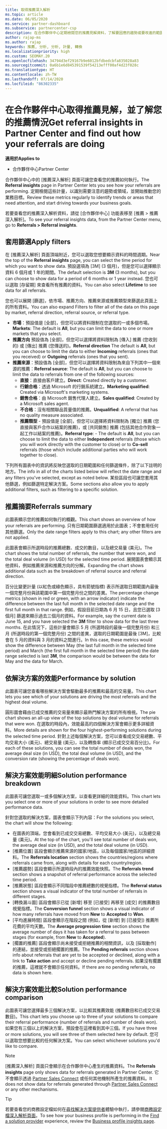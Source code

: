 ```yaml
---
title: 取得推薦深入解析
ms.topic: article
ms.date: 06/05/2020
ms.service: partner-dashboard
ms.subservice: partnercenter-csp
description: 在合作夥伴中心定期檢閱您的推薦見解資料，了解要因應的趨勢或要改進的範圍，以助您達成業務目標。
author: rajap-ms
ms.author: rajap
keywords: 推薦, 分析, 分析, 計量, 轉換
ms.localizationpriority: high
ms.custom: SEOMAY.20
ms.openlocfilehash: 34794d3ef29167b9e6012bfdbedcbfa835028a83
ms.sourcegitcommit: 0a6b1e6d845391539f54213efff00af4d23f028c
ms.translationtype: HT
ms.contentlocale: zh-TW
ms.lasthandoff: 07/14/2020
ms.locfileid: "86302335"
---
```

# <a name="get-referral-insights-in-partner-center-and-find-out-how-your-referrals-are-doing"></a><span data-ttu-id="6aace-104">在合作夥伴中心取得推薦見解，並了解您的推薦情況</span><span class="sxs-lookup"><span data-stu-id="6aace-104">Get referral insights in Partner Center and find out how your referrals are doing</span></span>

<span data-ttu-id="6aace-105">**適用於**</span><span class="sxs-lookup"><span data-stu-id="6aace-105">**Applies to**</span></span>

- <span data-ttu-id="6aace-106">合作夥伴中心</span><span class="sxs-lookup"><span data-stu-id="6aace-106">Partner Center</span></span>

<span data-ttu-id="6aace-107">合作夥伴中心中的 [推薦深入解析] 頁面可讓您查看您的推薦如何執行。</span><span class="sxs-lookup"><span data-stu-id="6aace-107">The **Referral insights** page in Partner Center lets you see how your referrals are performing.</span></span> <span data-ttu-id="6aace-108">定期檢閱這些計量，以識別需要注意的趨勢或領域，並開始推動您的業務目標。</span><span class="sxs-lookup"><span data-stu-id="6aace-108">Review these metrics regularly to identify trends or areas that need attention, and start driving towards your business goals.</span></span>

<span data-ttu-id="6aace-109">若要查看您的推薦深入解析資料，請從 [合作夥伴中心] 功能表移至 [推薦 > 推薦深入解析]。</span><span class="sxs-lookup"><span data-stu-id="6aace-109">To see your referral insights data, from the Partner Center menu, go to **Referrals > Referral insights**.</span></span>

## <a name="apply-filters"></a><span data-ttu-id="6aace-110">套用篩選</span><span class="sxs-lookup"><span data-stu-id="6aace-110">Apply filters</span></span>

<span data-ttu-id="6aace-111">在 [推薦深入解析] 頁面頂端附近，您可以選取您想要顯示資料的時間週期。</span><span class="sxs-lookup"><span data-stu-id="6aace-111">Near the top of the **Referral insights** page, you can select the time period for which you want to show data.</span></span> <span data-ttu-id="6aace-112">預設選項為 [3M] (3 個月)，但是您可以選擇顯示資料 6 個月或 1 年的期間。</span><span class="sxs-lookup"><span data-stu-id="6aace-112">The default selection is **3M** (3 months), but you can choose to show data for a period of 6 months or 1 year instead.</span></span> <span data-ttu-id="6aace-113">您也可以選取 [存留期] 來查看所有推薦的資料。</span><span class="sxs-lookup"><span data-stu-id="6aace-113">You can also select **Lifetime** to see data for all referrals.</span></span>

<span data-ttu-id="6aace-114">您也可以展開 [篩選]，依市場、推薦方向、推薦來源或推薦類型來篩選此頁面上的所有資料。</span><span class="sxs-lookup"><span data-stu-id="6aace-114">You can also expand Filters to filter all of the data on this page by market, referral direction, referral source, or referral type.</span></span>
- <span data-ttu-id="6aace-115">**市場**：預設值是 [全部]，但您可以將資料限制在您選取的一或多個市場。</span><span class="sxs-lookup"><span data-stu-id="6aace-115">**Markets**: The default is **All**, but you can limit the data to one or more markets that you select.</span></span>
- <span data-ttu-id="6aace-116">**推薦方向** 預設值為 [全部]，但您可以選擇將資料限制為 [傳入] 推薦 (您收到的) 或 [傳出] 推薦 (您傳送的)。</span><span class="sxs-lookup"><span data-stu-id="6aace-116">**Referral direction** The default is **All**, but you can choose to limit the data to either **Incoming** referrals (ones that you received) or **Outgoing** referrals (ones that you sent).</span></span>
- <span data-ttu-id="6aace-117">**推薦來源**：預設值為 [全部]，但您可以選擇將資料限制為來自下列其中一個來源的推薦：</span><span class="sxs-lookup"><span data-stu-id="6aace-117">**Referral source**: The default is **All**, but you can choose to limit the data to referrals from one of the following sources:</span></span>
  - <span data-ttu-id="6aace-118">**直接**：直接由客戶建立。</span><span class="sxs-lookup"><span data-stu-id="6aace-118">**Direct**: Created directly by a customer.</span></span>
  - <span data-ttu-id="6aace-119">**行銷合格**：透過 Microsoft 的行銷系統建立。</span><span class="sxs-lookup"><span data-stu-id="6aace-119">**Marketing qualified**: Created via Microsoft's marketing systems.</span></span>
  - <span data-ttu-id="6aace-120">**銷售合格**：由 Microsoft 銷售代理人建立。</span><span class="sxs-lookup"><span data-stu-id="6aace-120">**Sales qualified**: Created by a Microsoft sales agent.</span></span>
  - <span data-ttu-id="6aace-121">**不合格**：沒有相關聯品質量值的推薦。</span><span class="sxs-lookup"><span data-stu-id="6aace-121">**Unqualified**: A referral that has no quality measure associated.</span></span>
  - <span data-ttu-id="6aace-122">**推薦類型** - 預設值是 [全部]，但您可以選擇將資料限制為 [獨立] 推薦 (您直接與客戶合作以結案的推薦)，或 [共同銷售] 推薦 (包括其他合作對象一起工作以結案的推薦)。</span><span class="sxs-lookup"><span data-stu-id="6aace-122">**Referral type**:  - The default is **All**, but you can choose to limit the data to either **Independent** referrals (those which you will work directly with the customer to close) or to **Co-sell** referrals (those which include additional parties who will work together to close).</span></span>

<span data-ttu-id="6aace-123">下列所有圖表中的資訊將反映您選取的日期範圍和任何篩選條件，除了以下註明的地方。</span><span class="sxs-lookup"><span data-stu-id="6aace-123">The info in all of the charts listed below will reflect the date range and any filters you've selected, except as noted below.</span></span> <span data-ttu-id="6aace-124">某些區段也可讓您套用其他篩選，例如篩選特定解決方案。</span><span class="sxs-lookup"><span data-stu-id="6aace-124">Some sections also allow you to apply additional filters, such as filtering to a specific solution.</span></span>

## <a name="referrals-summary"></a><span data-ttu-id="6aace-125">推薦摘要</span><span class="sxs-lookup"><span data-stu-id="6aace-125">Referrals summary</span></span>

<span data-ttu-id="6aace-126">此圖表顯示您的推薦如何執行的概觀。</span><span class="sxs-lookup"><span data-stu-id="6aace-126">This chart shows an overview of how your referrals are performing.</span></span> <span data-ttu-id="6aace-127">只有日期範圍篩選適用於此圖表；不會套用任何其他篩選。</span><span class="sxs-lookup"><span data-stu-id="6aace-127">Only the date range filters apply to this chart; any other filters are not applied.</span></span> 

<span data-ttu-id="6aace-128">此圖表會顯示所選時段的推薦總數、成交的數目，以及總交易量 (美元)。</span><span class="sxs-lookup"><span data-stu-id="6aace-128">The chart shows the total number of referrals, the number that were won, and the total deal volume (in USD) for the selected time period.</span></span> <span data-ttu-id="6aace-129">展開圖表會顯示其他資料，例如推薦來源和推薦方向的分解。</span><span class="sxs-lookup"><span data-stu-id="6aace-129">Expanding the chart shows additional data such as the breakdown of referral source and referral direction.</span></span> 

<span data-ttu-id="6aace-130">百分比變更計量 (以紅色或綠色顯示，具有箭號指標) 表示所選取日期範圍內最後一個完整月份與該範圍中第一個完整月份之間的差異。</span><span class="sxs-lookup"><span data-stu-id="6aace-130">The percentage change metrics (shown in red or green, with an arrow indicator) indicate the difference between the last full month in the selected date range and the first full month in that range.</span></span> <span data-ttu-id="6aace-131">例如，假設目前日期為 6 月 15 日，且您已選取 [3 個月] 篩選來顯示過去三個月的資料。</span><span class="sxs-lookup"><span data-stu-id="6aace-131">For example, say the current date is June 15, and you have selected the **3M** filter to show data for the last three months.</span></span> <span data-ttu-id="6aace-132">在此情況下，這些計量會顯示 5 月 (所選時段的最後一個完整月份) 和三月 (所選時段的第一個完整月份) 之間的差異，選取的日期範圍是最後 [3M]，比較會在 5 月的資料與 3 月的資料之間進行。</span><span class="sxs-lookup"><span data-stu-id="6aace-132">In this case, these metrics would show the difference between May (the last full month in the selected time period) and March (the first full month in the selected time period) the date range selected is last **3M**, the comparison would be between the data for May and the data for March.</span></span>

## <a name="performance-by-solution"></a><span data-ttu-id="6aace-133">依解決方案的效能</span><span class="sxs-lookup"><span data-stu-id="6aace-133">Performance by solution</span></span>

<span data-ttu-id="6aace-134">此圖表可讓您查看哪些解決方案會驅動最多的推薦和最高的交易量。</span><span class="sxs-lookup"><span data-stu-id="6aace-134">This chart lets you see which of your solutions are driving the most referrals and the highest deal volume.</span></span>

<span data-ttu-id="6aace-135">圓形圖會藉由已成交推薦的交易量來顯示最熱門解決方案的所有檢視。</span><span class="sxs-lookup"><span data-stu-id="6aace-135">The pie chart shows an all-up view of the top solutions by deal volume for referrals that were won.</span></span> <span data-ttu-id="6aace-136">在選取的時段內，效能最高的四個解決方案會顯示更多詳細資料。</span><span class="sxs-lookup"><span data-stu-id="6aace-136">More details are shown for the four highest-performing solutions during the selected time period.</span></span> <span data-ttu-id="6aace-137">針對上述每個解決方案，您可以查看成交交易總數、平均交易大小 (美元)、總交易量 (美元)，以及轉換率 (顯示已成交交易百分比)。</span><span class="sxs-lookup"><span data-stu-id="6aace-137">For each of these solutions, you can see the total number of deals won, the average deal size (in USD), the total deal volume (in USD), and the conversion rate (showing the percentage of deals won).</span></span>

## <a name="solution-performance-breakdown"></a><span data-ttu-id="6aace-138">解決方案效能明細</span><span class="sxs-lookup"><span data-stu-id="6aace-138">Solution performance breakdown</span></span>

<span data-ttu-id="6aace-139">此圖表可讓您選取一或多個解決方案，以查看更詳細的效能資料。</span><span class="sxs-lookup"><span data-stu-id="6aace-139">This chart lets you select one or more of your solutions in order to see more detailed performance data.</span></span>

<span data-ttu-id="6aace-140">針對您選取的解決方案，圖表會顯示下列內容：</span><span class="sxs-lookup"><span data-stu-id="6aace-140">For the solutions you select, the chart will show the following:</span></span>
- <span data-ttu-id="6aace-141">在圖表的頂端，您會看到已成交交易總數、平均交易大小 (美元)，以及總交易量 (美元)。</span><span class="sxs-lookup"><span data-stu-id="6aace-141">At the top of the chart, you'll see total number of deals won, the average deal size (in USD), and the total deal volume (in USD).</span></span>
- <span data-ttu-id="6aace-142">[推薦位置] 區段會顯示推薦來源的國家/地區，以及每個國家/地區的詳細資料。</span><span class="sxs-lookup"><span data-stu-id="6aace-142">The **Referrals location** section shows the countries/regions where referrals came from, along with details for each country/region.</span></span>
- <span data-ttu-id="6aace-143">[推薦趨勢] 區段會顯示所選時段內的推薦效能快照。</span><span class="sxs-lookup"><span data-stu-id="6aace-143">The **Referrals trend** section shows a snapshot of referral performance across the selected time period.</span></span>
- <span data-ttu-id="6aace-144">[推薦狀態] 區段會顯示不同階段中推薦總數的視覺指標。</span><span class="sxs-lookup"><span data-stu-id="6aace-144">The **Referral status** section shows a visual indicator of the total number of referrals in different stages.</span></span>
- <span data-ttu-id="6aace-145">[轉換漏斗圖] 區段會顯示已從 [新增] 移至 [已接受] 再移至 [成交] 的推薦數目視覺指標。</span><span class="sxs-lookup"><span data-stu-id="6aace-145">The **Conversion funnel** section shows a visual indicator of how many referrals have moved from **New** to **Accepted** to **Won**.</span></span>
- <span data-ttu-id="6aace-146">[平均進展時間] 區段會顯示在階段之間 (例如，從 [新增] 到 [已接受]) 推薦所花費的平均天數。</span><span class="sxs-lookup"><span data-stu-id="6aace-146">The **Average progression time** section shows the average number of days it has taken for a referral to pass between stages (for example, from **New** to **Accepted**).</span></span>
- <span data-ttu-id="6aace-147">[擱置的推薦] 區段會顯示尚未接受或拒絕推薦的相關資訊，以及 [採取動作] 的連結，並接受或拒絕擱置的推薦。</span><span class="sxs-lookup"><span data-stu-id="6aace-147">The **Pending referrals** section shows info about referrals that are yet to be accepted or declined, along with a link to **Take action** and accept or decline pending referrals.</span></span> <span data-ttu-id="6aace-148">如果沒有擱置的推薦，這裡就不會顯示任何資料。</span><span class="sxs-lookup"><span data-stu-id="6aace-148">If there are no pending referrals, no data is shown here.</span></span>

## <a name="solution-performance-comparison"></a><span data-ttu-id="6aace-149">解決方案效能比較</span><span class="sxs-lookup"><span data-stu-id="6aace-149">Solution performance comparison</span></span>

<span data-ttu-id="6aace-150">此圖表可讓您選擇最多三個解決方案，以比較其推薦效能 (推薦數目和已成交交易數目)。</span><span class="sxs-lookup"><span data-stu-id="6aace-150">This chart lets you choose up to three of your solutions to compare their referral performance (number of referrals and number of deals won).</span></span> <span data-ttu-id="6aace-151">如果您有三個以上的解決方案，預設會在這裡看到其中三個。</span><span class="sxs-lookup"><span data-stu-id="6aace-151">If you have three or more solutions, you will see three of them selected here by default.</span></span> <span data-ttu-id="6aace-152">您可以選取您想要比較的任何解決方案。</span><span class="sxs-lookup"><span data-stu-id="6aace-152">You can select whichever solutions you'd like to compare.</span></span>

> [!NOTE]
> <span data-ttu-id="6aace-153">[推薦深入解析] 頁面只會顯示在合作夥伴中心產生的推薦資料。</span><span class="sxs-lookup"><span data-stu-id="6aace-153">The **Referrals insights** page only shows data for referrals generated in Partner Center.</span></span> <span data-ttu-id="6aace-154">它不會顯示透過 [Partner Sales Connect](https://support.microsoft.com/help/3170447/learn-to-use-partner-center-sales-connect) 或任何其他機制所產生的推薦資料。</span><span class="sxs-lookup"><span data-stu-id="6aace-154">It does not show data for referrals generated through [Partner Sales Connect](https://support.microsoft.com/help/3170447/learn-to-use-partner-center-sales-connect) or any other mechanisms.</span></span>

> [!TIP]
> <span data-ttu-id="6aace-155">若要查看您的商務設定檔如何在[尋找解決方案提供者](https://www.microsoft.com/solution-providers/home)體驗中執行，請參閱[商務設定檔深入解析頁面](analyze-your-marketing-profile.md)。</span><span class="sxs-lookup"><span data-stu-id="6aace-155">To see how your business profile is performing in the [Find a solution provider](https://www.microsoft.com/solution-providers/home) experience, review the [Business profile insights page](analyze-your-marketing-profile.md).</span></span>